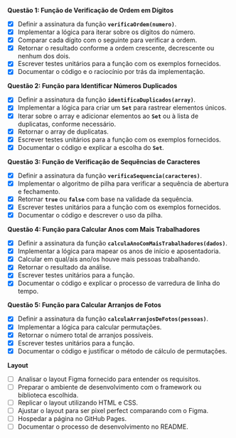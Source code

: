 **Questão 1: Função de Verificação de Ordem em Dígitos**

- [x]  Definir a assinatura da função **`verificaOrdem(numero)`**.
- [x]  Implementar a lógica para iterar sobre os dígitos do número.
- [x]  Comparar cada dígito com o seguinte para verificar a ordem.
- [x]  Retornar o resultado conforme a ordem crescente, decrescente ou nenhum dos dois.
- [x]  Escrever testes unitários para a função com os exemplos fornecidos.
- [x]  Documentar o código e o raciocínio por trás da implementação.

**Questão 2: Função para Identificar Números Duplicados**

- [x]  Definir a assinatura da função **`identificaDuplicados(array)`**.
- [x]  Implementar a lógica para criar um **`Set`** para rastrear elementos únicos.
- [x]  Iterar sobre o array e adicionar elementos ao **`Set`** ou à lista de duplicatas, conforme necessário.
- [x]  Retornar o array de duplicatas.
- [x]  Escrever testes unitários para a função com os exemplos fornecidos.
- [x]  Documentar o código e explicar a escolha do **`Set`**.

**Questão 3: Função de Verificação de Sequências de Caracteres**

- [x]  Definir a assinatura da função **`verificaSequencia(caracteres)`**.
- [x]  Implementar o algoritmo de pilha para verificar a sequência de abertura e fechamento.
- [x]  Retornar **`true`** ou **`false`** com base na validade da sequência.
- [x]  Escrever testes unitários para a função com os exemplos fornecidos.
- [x]  Documentar o código e descrever o uso da pilha.

**Questão 4: Função para Calcular Anos com Mais Trabalhadores**

- [x]  Definir a assinatura da função **`calculaAnoComMaisTrabalhadores(dados)`**.
- [x]  Implementar a lógica para mapear os anos de início e aposentadoria.
- [x]  Calcular em qual/ais ano/os houve mais pessoas trabalhando.
- [x]  Retornar o resultado da análise.
- [x]  Escrever testes unitários para a função.
- [x]  Documentar o código e explicar o processo de varredura de linha do tempo.

**Questão 5: Função para Calcular Arranjos de Fotos**

- [x]  Definir a assinatura da função **`calculaArranjosDeFotos(pessoas)`**.
- [x]  Implementar a lógica para calcular permutações.
- [x]  Retornar o número total de arranjos possíveis.
- [x]  Escrever testes unitários para a função.
- [x]  Documentar o código e justificar o método de cálculo de permutações.

**Layout**

- [ ]  Analisar o layout Figma fornecido para entender os requisitos.
- [ ]  Preparar o ambiente de desenvolvimento com o framework ou biblioteca escolhida.
- [ ]  Replicar o layout utilizando HTML e CSS.
- [ ]  Ajustar o layout para ser pixel perfect comparando com o Figma.
- [ ]  Hospedar a página no GitHub Pages.
- [ ]  Documentar o processo de desenvolvimento no README.
